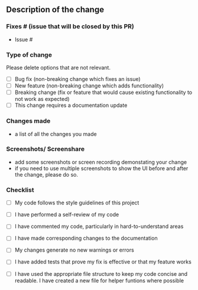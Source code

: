 ## Description of the change

### Fixes # (issue that will be closed by this PR)
- Issue #

### Type of change

Please delete options that are not relevant.

- [ ] Bug fix (non-breaking change which fixes an issue)
- [ ] New feature (non-breaking change which adds functionality)
- [ ] Breaking change (fix or feature that would cause existing functionality to not work as expected)
- [ ] This change requires a documentation update

### Changes made
- a list of all the changes you made

### Screenshots/ Screenshare
- add some screenshots or screen recording demonstating your change
- if you need to use multiple screenshots to show the UI before and after the change, please do so.

### Checklist
- [ ] My code follows the style guidelines of this project
- [ ] I have performed a self-review of my code
- [ ] I have commented my code, particularly in hard-to-understand areas
- [ ] I have made corresponding changes to the documentation
- [ ] My changes generate no new warnings or errors
- [ ] I have added tests that prove my fix is effective or that my feature works
- [ ] I have used the appropriate file structure to keep my code concise and readable. I have created a new file for helper funtions where possible

